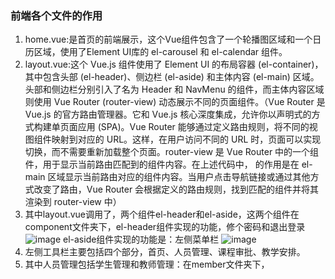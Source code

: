 ### 前端各个文件的作用
1. home.vue:是首页的前端展示，这个Vue组件包含了一个轮播图区域和一个日历区域，使用了Element UI库的 el-carousel 和 el-calendar 组件。
2. layout.vue:这个 Vue.js 组件使用了 Element UI 的布局容器 (el-container)，其中包含头部 (el-header)、侧边栏 (el-aside) 和主体内容 (el-main) 区域。头部和侧边栏分别引入了名为 Header 和 NavMenu 的组件，而主体内容区域则使用 Vue Router (router-view) 动态展示不同的页面组件。（Vue Router 是 Vue.js 的官方路由管理器。它和 Vue.js 核心深度集成，允许你以声明式的方式构建单页面应用 (SPA)。Vue Router 能够通过定义路由规则，将不同的视图组件映射到对应的 URL。这样，在用户访问不同的 URL 时，页面可以实现切换，而不需要重新加载整个页面。router-view 是 Vue Router 中的一个组件，用于显示当前路由匹配到的组件内容。在上述代码中，<router-view></router-view> 的作用是在 el-main 区域显示当前路由对应的组件内容。当用户点击导航链接或通过其他方式改变了路由，Vue Router 会根据定义的路由规则，找到匹配的组件并将其渲染到 router-view 中）
3. 其中layout.vue调用了，两个组件el-header和el-aside，这两个组件在component文件夹下，el-header组件实现的功能，修个密码和退出登录
   ![image](https://github.com/21020007004/web/assets/128390031/0def4963-5bdd-4182-be78-022d4e177ec0)
   el-aside组件实现的功能是：左侧菜单栏
   ![image](https://github.com/21020007004/web/assets/128390031/11da6209-d22b-4cc2-bb84-9c30e5bb762b)
4. 左侧工具栏主要包括四个部分，首页、人员管理、课程审批、教学安排。
5. 其中人员管理包括学生管理和教师管理：在member文件夹下，
